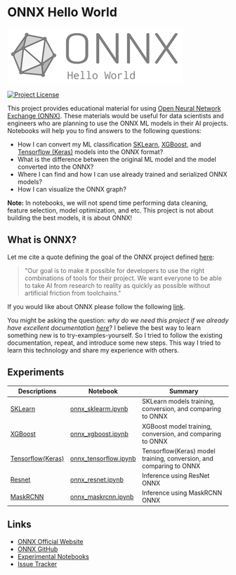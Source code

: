 # ONNX Hello World

![Project Logo](/logo.png)

[![Project License](https://img.shields.io/badge/License-MIT-blue.svg)](https://github.com/mmgalushka/bootwrap/blob/main/LICENSE)

This project provides educational material for using [Open Neural Network Exchange (ONNX)](https://onnx.ai/). These materials would be useful for data scientists and engineers who are planning to use the ONNX ML models in their AI projects. Notebooks will help you to find answers to the following questions: 
* How I can convert my ML classification [SKLearn](https://scikit-learn.org/stable/), [XGBoost](https://xgboost.readthedocs.io/en/latest/), and [Tensorflow (Keras)](https://www.tensorflow.org/) models into the ONNX format? 
* What is the difference between the original ML model and the model converted into the ONNX?
* Where I can find and how I can use already trained and serialized ONNX models?
* How I can visualize the ONNX graph?

**Note:** In notebooks, we will not spend time performing data cleaning, feature selection, model optimization, and etc. This project is not about building the best models, it is about ONNX!

## What is ONNX?

Let me cite a quote defining the goal of the ONNX project defined [here](https://onnx.ai/about.html):

> "Our goal is to make it possible for developers to use the right combinations of tools for their project. We want everyone to be able to take AI from research to reality as quickly as possible without artificial friction from toolchains."

If you would like about ONNX please follow the following [link](https://github.com/onnx/).

You might be asking the question: _why do we need this project if we already have excellent documentation [here](https://github.com/onnx/)_? I believe the best way to learn something new is to try-examples-yourself. So I tried to follow the existing documentation, repeat, and introduce some new steps. This way I tried to learn this technology and share my experience with others.

## Experiments

| Descriptions                           | Notebook | Summary |
| -------------------------------------- | -------- | ------- |
| [SKLearn](exp/sklearn.md)              | [onnx_sklearm.ipynb](onnx_sklearm.ipynb) | SKLearn models training, conversion, and comparing to ONNX |
| [XGBoost](exp/xgboost.md)              | [onnx_xgboost.ipynb](onnx_xgboost.ipynb) | XGBoost model training, conversion, and comparing to ONNX |
| [Tensorflow(Keras)](exp/tensorflow.md) | [onnx_tensorflow.ipynb](onnx_tensorflow.ipynb) | Tensorflow(Keras) model training, conversion, and comparing to ONNX |
| [Resnet](exp/tensorflow.md)            | [onnx_resnet.ipynb](onnx_resnet.ipynb) | Inference using ResNet ONNX  |
| [MaskRCNN](exp/maskrcnn.md)            | [onnx_maskrcnn.ipynb](onnx_maskrcnn.ipynb) | Inference using MaskRCNN ONNX |

## Links

* [ONNX Official Website](https://onnx.ai/)
* [ONNX GitHub](https://github.com/onnx)
* [Experimental Notebooks](https://github.com/mmgalushka/onnx-hello-world)
* [Issue Tracker](https://github.com/mmgalushka/onnx-hello-world/issues)

